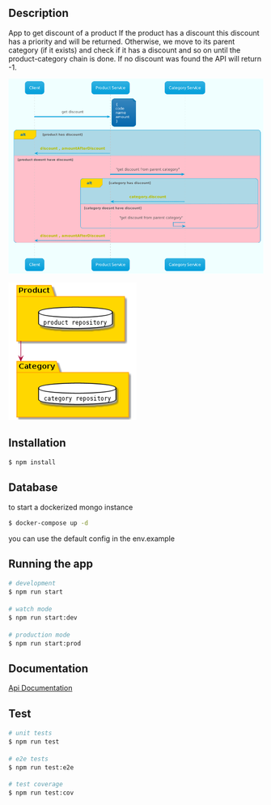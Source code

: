 ## Description
App to get discount of a product
If the product has a discount this discount has a priority and will be returned.
Otherwise, we move to its parent category (if it exists) and check if it has a discount and so on until the product-category chain is done.
If no discount was found the API will return -1.
<p align="center">

![sequence diagram for getting discount](./doc/get-discount.seq.png)
</p>

<p align="center">

![component diagram ](./doc/components.modules.png)
</p>


## Installation
```bash
$ npm install
```

## Database
to start a dockerized mongo instance
```bash
$ docker-compose up -d
```
you can use the default config in the env.example

## Running the app

```bash
# development
$ npm run start

# watch mode
$ npm run start:dev

# production mode
$ npm run start:prod
```

## Documentation
[Api Documentation](http://localhost:3033/api/)

## Test

```bash
# unit tests
$ npm run test

# e2e tests
$ npm run test:e2e

# test coverage
$ npm run test:cov
```


